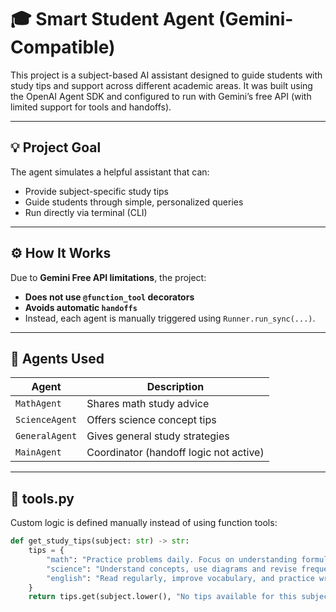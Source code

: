 # 🎓 Smart Student Agent (Gemini-Compatible)

This project is a subject-based AI assistant designed to guide students with study tips and support across different academic areas.
It was built using the OpenAI Agent SDK and configured to run with Gemini’s free API (with limited support for tools and handoffs).

---

## 💡 Project Goal

The agent simulates a helpful assistant that can:
- Provide subject-specific study tips
- Guide students through simple, personalized queries
- Run directly via terminal (CLI)

---

## ⚙️ How It Works

Due to **Gemini Free API limitations**, the project:
- **Does not use `@function_tool` decorators**
- **Avoids automatic `handoffs`**
- Instead, each agent is manually triggered using `Runner.run_sync(...)`.

---

## 🧠 Agents Used

| Agent         | Description                                 |
|---------------|---------------------------------------------|
| `MathAgent`     | Shares math study advice                   |
| `ScienceAgent`  | Offers science concept tips                |
| `GeneralAgent`  | Gives general study strategies             |
| `MainAgent`     | Coordinator (handoff logic not active)     |

---

## 🔧 tools.py

Custom logic is defined manually instead of using function tools:

```python
def get_study_tips(subject: str) -> str:
    tips = {
        "math": "Practice problems daily. Focus on understanding formulas.",
        "science": "Understand concepts, use diagrams and revise frequently.",
        "english": "Read regularly, improve vocabulary, and practice writing.",
    }
    return tips.get(subject.lower(), "No tips available for this subject.")
